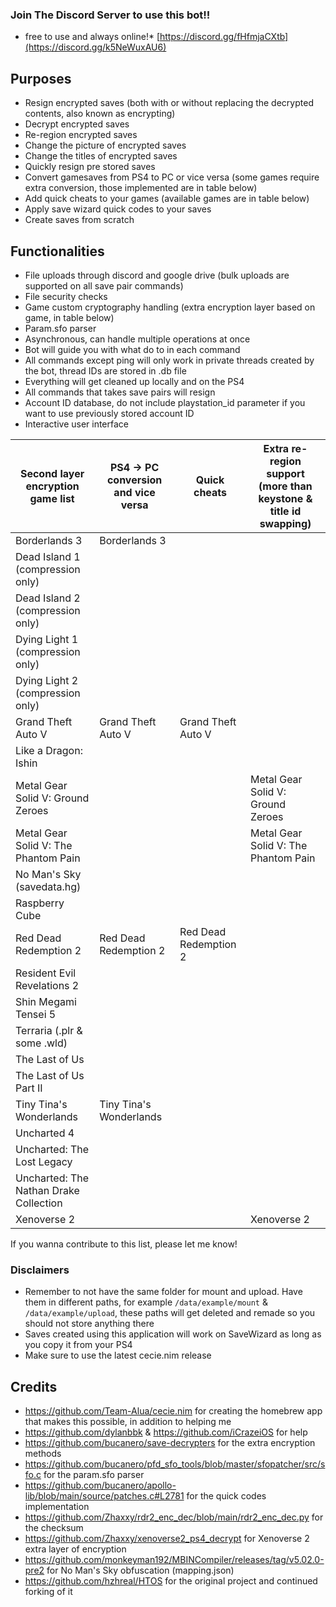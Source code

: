 ### Join The Discord Server to use this bot!!
- free to use and always online!*
  [https://discord.gg/fHfmjaCXtb](https://discord.gg/k5NeWuxAU6)
  
## Purposes
- Resign encrypted saves (both with or without replacing the decrypted contents, also known as encrypting)
- Decrypt encrypted saves
- Re-region encrypted saves
- Change the picture of encrypted saves
- Change the titles of encrypted saves
- Quickly resign pre stored saves
- Convert gamesaves from PS4 to PC or vice versa (some games require extra conversion, those implemented are in table below) 
- Add quick cheats to your games (available games are in table below)
- Apply save wizard quick codes to your saves
- Create saves from scratch

## Functionalities
- File uploads through discord and google drive (bulk uploads are supported on all save pair commands)
- File security checks
- Game custom cryptography handling (extra encryption layer based on game, in table below)
- Param.sfo parser
- Asynchronous, can handle multiple operations at once
- Bot will guide you with what do to in each command
- All commands except ping will only work in private threads created by the bot, thread IDs are stored in .db file
- Everything will get cleaned up locally and on the PS4
- All commands that takes save pairs will resign
- Account ID database, do not include playstation_id parameter if you want to use previously stored account ID
- Interactive user interface

| Second layer encryption game list        | PS4 -> PC conversion and vice versa | Quick cheats             | Extra re-region support (more than keystone & title id swapping) |
| ---------------------------------------- | ----------------------------------- | ------------------------ | ---------------------------------------------------------------- |
| Borderlands 3                            | Borderlands 3                       |                          |                                     |
| Dead Island 1 (compression only)         |                                     |                          |                                     |
| Dead Island 2 (compression only)         |                                     |                          |                                     |
| Dying Light 1 (compression only)         |                                     |                          |                                     |
| Dying Light 2 (compression only)         |                                     |                          |                                     |
| Grand Theft Auto V                       | Grand Theft Auto V                  | Grand Theft Auto V       |                                     |
| Like a Dragon: Ishin                     |                                     |                          |                                     |
| Metal Gear Solid V: Ground Zeroes        |                                     |                          | Metal Gear Solid V: Ground Zeroes   |
| Metal Gear Solid V: The Phantom Pain     |                                     |                          | Metal Gear Solid V: The Phantom Pain|
| No Man's Sky (savedata.hg)               |                                     |                          |                                     |
| Raspberry Cube                           |                                     |                          |                                     |
| Red Dead Redemption 2                    | Red Dead Redemption 2               | Red Dead Redemption 2    |                                     |
| Resident Evil Revelations 2              |                                     |                          |                                     |
| Shin Megami Tensei 5                     |                                     |                          |                                     |
| Terraria (.plr & some .wld)              |                                     |                          |                                     |
| The Last of Us                           |                                     |                          |                                     |
| The Last of Us Part II                   |                                     |                          |                                     |
| Tiny Tina's Wonderlands                  | Tiny Tina's Wonderlands             |                          |                                     |
| Uncharted 4                              |                                     |                          |                                     |
| Uncharted: The Lost Legacy               |                                     |                          |                                     |
| Uncharted: The Nathan Drake Collection   |                                     |                          |                                     |
| Xenoverse 2                              |                                     |                          | Xenoverse 2                         |

If you wanna contribute to this list, please let me know!

### Disclaimers
- Remember to not have the same folder for mount and upload. Have them in different paths, for example `/data/example/mount` & 
  `/data/example/upload`, these paths will get deleted and remade so you should not store anything there
- Saves created using this application will work on SaveWizard as long as you copy it from your PS4
- Make sure to use the latest cecie.nim release

## Credits
- https://github.com/Team-Alua/cecie.nim for creating the homebrew app that makes this possible, in addition to helping me
- https://github.com/dylanbbk & https://github.com/iCrazeiOS for help
- https://github.com/bucanero/save-decrypters for the extra encryption methods
- https://github.com/bucanero/pfd_sfo_tools/blob/master/sfopatcher/src/sfo.c for the param.sfo parser
- https://github.com/bucanero/apollo-lib/blob/main/source/patches.c#L2781 for the quick codes implementation
- https://github.com/Zhaxxy/rdr2_enc_dec/blob/main/rdr2_enc_dec.py for the checksum
- https://github.com/Zhaxxy/xenoverse2_ps4_decrypt for Xenoverse 2 extra layer of encryption
- https://github.com/monkeyman192/MBINCompiler/releases/tag/v5.02.0-pre2 for No Man's Sky obfuscation (mapping.json)
- https://github.com/hzhreal/HTOS for the original project and continued forking of it
